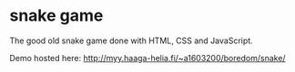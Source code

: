 # snake game
The good old snake game done with HTML, CSS and JavaScript.

Demo hosted here: http://myy.haaga-helia.fi/~a1603200/boredom/snake/
